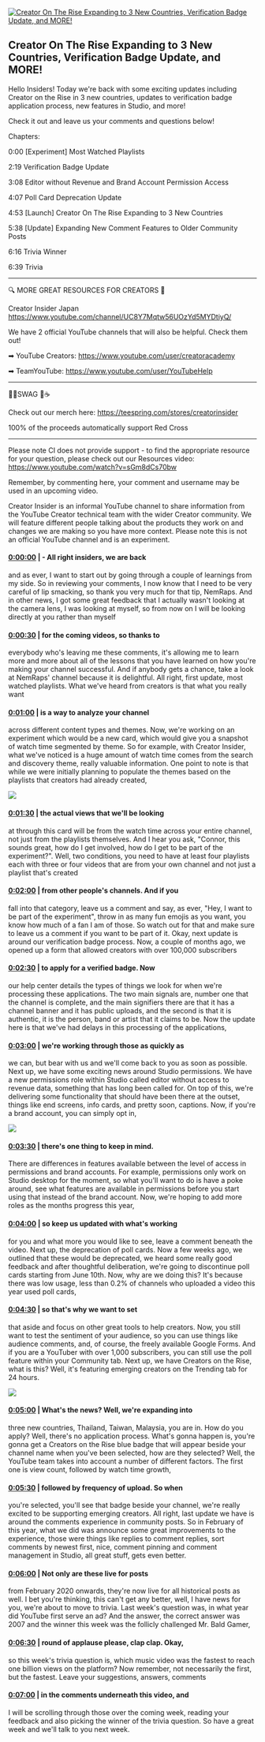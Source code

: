 [![Creator On The Rise Expanding to 3 New Countries, Verification Badge Update, and MORE!](https://i.ytimg.com/vi/Y7-s5rAWygI/maxresdefault.jpg)](https://www.youtube.com/watch?v=Y7-s5rAWygI)

## Creator On The Rise Expanding to 3 New Countries, Verification Badge Update, and MORE!

Hello Insiders! Today we're back with some exciting updates including Creator on the Rise in 3 new countries, updates to verification badge application process, new features in Studio, and more!



Check it out and leave us your comments and questions below!



Chapters:



0:00 [Experiment] Most Watched Playlists

2:19 Verification Badge Update

3:08 Editor without Revenue and Brand Account Permission Access

4:07 Poll Card Deprecation Update

4:53 [Launch] Creator On The Rise Expanding to 3 New Countries

5:38 [Update] Expanding New Comment Features to Older Community Posts

6:16 Trivia Winner

6:39 Trivia



-------------------------------------------



🔍 MORE GREAT RESOURCES FOR CREATORS 🔎



Creator Insider Japan https://www.youtube.com/channel/UC8Y7Mqtw56UOzYd5MYDtiyQ/



We have 2 official YouTube channels that will also be helpful. Check them out! 



➡ YouTube Creators: https://www.youtube.com/user/creatoracademy



➡ TeamYouTube: https://www.youtube.com/user/YouTubeHelp



-------------------------------------------



👕👚SWAG 🎽☕



Check out our merch here: https://teespring.com/stores/creatorinsider



100% of the proceeds automatically support Red Cross



-------------------------------------------

Please note CI does not provide support - to find the appropriate resource for your question, please check out our Resources video: https://www.youtube.com/watch?v=sGm8dCs70bw



Remember, by commenting here, your comment and username may be used in an upcoming video.



Creator Insider is an informal YouTube channel to share information from the YouTube Creator technical team with the wider Creator community. We will feature different people talking about the products they work on and changes we are making so you have more context. Please note this is not an official YouTube channel and is an experiment.



#### [0:00:00](https://www.youtube.com/watch?v=Y7-s5rAWygI&t=0) |  - All right insiders, we are back

and as ever, I want to start out by going through a couple of learnings from my side. So in reviewing your comments, I now know that I need to be very careful of lip smacking, so thank you very much for that tip, NemRaps. And in other news, I got some great feedback that I actually wasn't looking at the camera lens, I was looking at myself, so from now on I will be looking directly at you rather than myself  

#### [0:00:30](https://www.youtube.com/watch?v=Y7-s5rAWygI&t=30) |  for the coming videos, so thanks to

everybody who's leaving me these comments, it's allowing me to learn more and more about all of the lessons that you have learned on how you're making your channel successful. And if anybody gets a chance, take a look at NemRaps' channel because it is delightful. All right, first update, most watched playlists. What we've heard from creators is that what you really want  

#### [0:01:00](https://www.youtube.com/watch?v=Y7-s5rAWygI&t=60) |  is a way to analyze your channel

across different content types and themes. Now, we're working on an experiment which would be a new card, which would give you a snapshot of watch time segmented by theme. So for example, with Creator Insider, what we've noticed is a huge amount of watch time comes from the search and discovery theme, really valuable information. One point to note is that while we were initially planning to populate the themes based on the playlists that creators had already created,  

![](https://i.ytimg.com/vi/Y7-s5rAWygI/maxres1.jpg)



#### [0:01:30](https://www.youtube.com/watch?v=Y7-s5rAWygI&t=90) |  the actual views that we'll be looking

at through this card will be from the watch time across your entire channel, not just from the playlists themselves. And I hear you ask, "Connor, this sounds great, how do I get involved, how do I get to be part of the experiment?". Well, two conditions, you need to have at least four playlists each with three or four videos that are from your own channel and not just a playlist that's created  

#### [0:02:00](https://www.youtube.com/watch?v=Y7-s5rAWygI&t=120) |  from other people's channels. And if you

fall into that category, leave us a comment and say, as ever, "Hey, I want to be part of the experiment", throw in as many fun emojis as you want, you know how much of a fan I am of those. So watch out for that and make sure to leave us a comment if you want to be part of it. Okay, next update is around our verification badge process. Now, a couple of months ago, we opened up a form that allowed creators with over 100,000 subscribers  

#### [0:02:30](https://www.youtube.com/watch?v=Y7-s5rAWygI&t=150) |  to apply for a verified badge. Now

our help center details the types of things we look for when we're processing these applications. The two main signals are, number one that the channel is complete, and the main signifiers there are that it has a channel banner and it has public uploads, and the second is that it is authentic, it is the person, band or artist that it claims to be. Now the update here is that we've had delays in this processing of the applications,  

#### [0:03:00](https://www.youtube.com/watch?v=Y7-s5rAWygI&t=180) |  we're working through those as quickly as

we can, but bear with us and we'll come back to you as soon as possible. Next up, we have some exciting news around Studio permissions. We have a new permissions role within Studio called editor without access to revenue data, something that has long been called for. On top of this, we're delivering some functionality that should have been there at the outset, things like end screens, info cards, and pretty soon, captions. Now, if you're a brand account, you can simply opt in,  

![](https://i.ytimg.com/vi/Y7-s5rAWygI/maxres2.jpg)



#### [0:03:30](https://www.youtube.com/watch?v=Y7-s5rAWygI&t=210) |  there's one thing to keep in mind.

There are differences in features available between the level of access in permissions and brand accounts. For example, permissions only work on Studio desktop for the moment, so what you'll want to do is have a poke around, see what features are available in permissions before you start using that instead of the brand account. Now, we're hoping to add more roles as the months progress this year,  

#### [0:04:00](https://www.youtube.com/watch?v=Y7-s5rAWygI&t=240) |  so keep us updated with what's working

for you and what more you would like to see, leave a comment beneath the video. Next up, the deprecation of poll cards. Now a few weeks ago, we outlined that these would be deprecated, we heard some really good feedback and after thoughtful deliberation, we're going to discontinue poll cards starting from June 10th. Now, why are we doing this? It's because there was low usage, less than 0.2% of channels who uploaded a video this year used poll cards,  

#### [0:04:30](https://www.youtube.com/watch?v=Y7-s5rAWygI&t=270) |  so that's why we want to set

that aside and focus on other great tools to help creators. Now, you still want to test the sentiment of your audience, so you can use things like audience comments, and, of course, the freely available Google Forms. And if you are a YouTuber with over 1,000 subscribers, you can still use the poll feature within your Community tab. Next up, we have Creators on the Rise, what is this? Well, it's featuring emerging creators on the Trending tab for 24 hours.  

![](https://i.ytimg.com/vi/Y7-s5rAWygI/maxres3.jpg)



#### [0:05:00](https://www.youtube.com/watch?v=Y7-s5rAWygI&t=300) |  What's the news? Well, we're expanding into

three new countries, Thailand, Taiwan, Malaysia, you are in. How do you apply? Well, there's no application process. What's gonna happen is, you're gonna get a Creators on the Rise blue badge that will appear beside your channel name when you've been selected, how are they selected? Well, the YouTube team takes into account a number of different factors. The first one is view count, followed by watch time growth,  

#### [0:05:30](https://www.youtube.com/watch?v=Y7-s5rAWygI&t=330) |  followed by frequency of upload. So when

you're selected, you'll see that badge beside your channel, we're really excited to be supporting emerging creators. All right, last update we have is around the comments experience in community posts. So in February of this year, what we did was announce some great improvements to the experience, those were things like replies to comment replies, sort comments by newest first, nice, comment pinning and comment management in Studio, all great stuff, gets even better.  

#### [0:06:00](https://www.youtube.com/watch?v=Y7-s5rAWygI&t=360) |  Not only are these live for posts

from February 2020 onwards, they're now live for all historical posts as well. I bet you're thinking, this can't get any better, well, I have news for you, we're about to move to trivia. Last week's question was, in what year did YouTube first serve an ad? And the answer, the correct answer was 2007 and the winner this week was the follicly challenged Mr. Bald Gamer,  

#### [0:06:30](https://www.youtube.com/watch?v=Y7-s5rAWygI&t=390) |  round of applause please, clap clap. Okay,

so this week's trivia question is, which music video was the fastest to reach one billion views on the platform? Now remember, not necessarily the first, but the fastest. Leave your suggestions, answers, comments  

#### [0:07:00](https://www.youtube.com/watch?v=Y7-s5rAWygI&t=420) |  in the comments underneath this video, and

I will be scrolling through those over the coming week, reading your feedback and also picking the winner of the trivia question. So have a great week and we'll talk to you next week.  